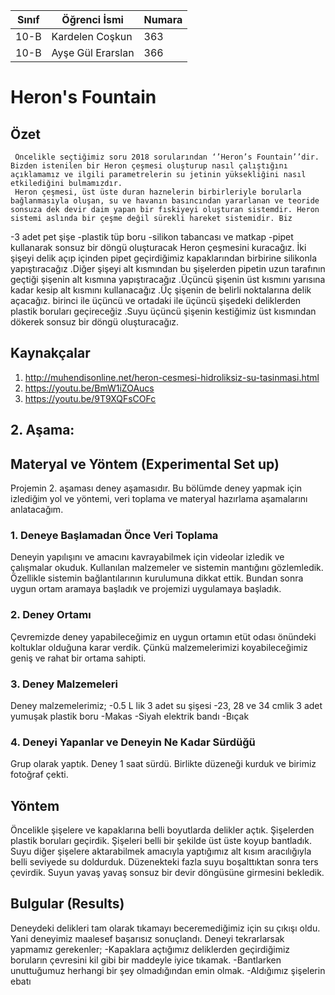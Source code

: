 

Sınıf | Öğrenci İsmi  | Numara
-------|----------------|--------
10-B  | Kardelen Coşkun | 363
10-B   | Ayşe Gül Erarslan | 366


#  Heron's Fountain
## Özet
     Öncelikle seçtiğimiz soru 2018 sorularından ‘’Heron’s Fountain’’dir. Bizden istenilen bir Heron çeşmesi oluşturup nasıl çalıştığını açıklamamız ve ilgili parametrelerin su jetinin yüksekliğini nasıl etkilediğini bulmamızdır.
     Heron çeşmesi, üst üste duran haznelerin birbirleriyle borularla bağlanmasıyla oluşan, su ve havanın basıncından yararlanan ve teoride sonsuza dek devir daim yapan bir fıskiyeyi oluşturan sistemdir. Heron sistemi aslında bir çeşme değil sürekli hareket sistemidir. Biz
-3 adet pet şişe 
-plastik tüp boru
-silikon tabancası ve matkap
-pipet
kullanarak sonsuz bir döngü oluşturacak Heron çeşmesini kuracağız.
İki şişeyi delik açıp içinden pipet geçirdiğimiz kapaklarından birbirine silikonla yapıştıracağız .Diğer şişeyi alt kısmından bu şişelerden pipetin uzun tarafının geçtiği şişenin alt kısmına yapıştıracağız .Üçüncü şişenin üst kısmını yarısına kadar kesip alt kısmını kullanacağız .Üç şişenin de belirli noktalarına delik açacağız. birinci ile üçüncü ve ortadaki ile üçüncü şişedeki deliklerden plastik boruları geçireceğiz .Suyu üçüncü şişenin kestiğimiz üst kısmından dökerek sonsuz bir döngü oluşturacağız. 


## Kaynakçalar  

 1.   http://muhendisonline.net/heron-cesmesi-hidroliksiz-su-tasinmasi.html    
 2.   https://youtu.be/BmW1iZOAucs
 3.   https://youtu.be/9T9XQFsCOFc


## 2. Aşama:

## Materyal ve Yöntem (Experimental Set up)
Projemin 2. aşaması deney aşamasıdır. Bu bölümde deney yapmak için izlediğim yol ve yöntemi, veri toplama ve materyal hazırlama aşamalarını anlatacağım.

### 1.	Deneye Başlamadan Önce Veri Toplama
Deneyin yapılışını ve amacını kavrayabilmek için videolar izledik ve çalışmalar okuduk. Kullanılan malzemeler ve sistemin mantığını  gözlemledik. Özellikle sistemin bağlantılarının kurulumuna dikkat ettik. Bundan sonra uygun ortam aramaya başladık ve projemizi uygulamaya başladık.

### 2. Deney Ortamı
Çevremizde deney yapabileceğimiz en uygun ortamın etüt odası önündeki koltuklar olduğuna karar verdik. Çünkü malzemelerimizi koyabileceğimiz geniş ve rahat bir ortama sahipti.

### 3. Deney Malzemeleri
Deney malzemelerimiz;
-0.5 L lik 3 adet su şişesi
-23, 28 ve 34 cmlik 3 adet yumuşak plastik boru
-Makas
-Siyah elektrik bandı
-Bıçak

### 4. Deneyi Yapanlar ve Deneyin Ne Kadar Sürdüğü
Grup olarak yaptık. Deney 1 saat sürdü. Birlikte düzeneği kurduk ve birimiz fotoğraf çekti.

## Yöntem
Öncelikle şişelere ve kapaklarına belli boyutlarda delikler açtık. Şişelerden plastik boruları geçirdik. Şişeleri belli bir şekilde üst üste koyup bantladık. Suyu diğer şişelere aktarabilmek amacıyla yaptığımız alt kısım aracılığıyla belli seviyede su doldurduk. Düzenekteki fazla suyu  boşalttıktan sonra ters çevirdik. Suyun yavaş yavaş sonsuz bir devir döngüsüne girmesini bekledik.

## Bulgular (Results)
Deneydeki delikleri tam olarak tıkamayı beceremediğimiz için su çıkışı oldu. Yani deneyimiz maalesef başarısız sonuçlandı. Deneyi tekrarlarsak yapmamız gerekenler;
-Kapaklara açtığımız deliklerden geçirdiğimiz boruların çevresini kil gibi bir maddeyle iyice tıkamak.
-Bantlarken unuttuğumuz herhangi bir şey olmadığından emin olmak.
-Aldığımız şişelerin ebatı
